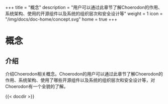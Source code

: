 +++
title = "概念"
description = "用户可以通过此章节了解Choerodon的作用、系统架构、使用的开源组件以及系统的组织层次和安全设计等"
weight = 1
icon = "/img/docs/doc-home/concept.svg"
home = true
+++

# 概念

## 介绍
介绍Choerodon相关概念。Choerodon的用户可以通过此章节了解Choerodon的作用、系统架构、使用了哪些开源组件以及系统的组织层次和安全设计等，对Choerodon有一个全貌的了解。

{{< docdir >}}